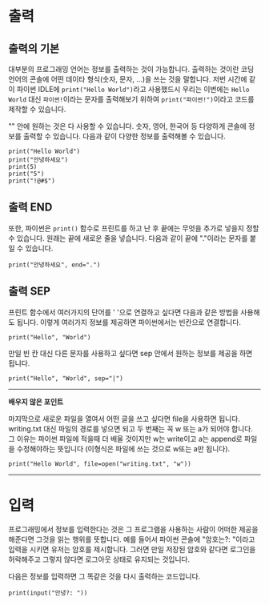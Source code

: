 # 출력

## 출력의 기본
대부분의 프로그래밍 언어는 정보를 출력하는 것이 가능합니다. 출력하는 것이란 코딩 언어의 콘솔에 어떤 데이타 형식(숫자, 문자, ...)을 쓰는 것을 말합니다. 저번 시간에 같이 파이썬 IDLE에 `print("Hello World")`라고 사용했드시 우리는 이번에는 `Hello World` 대신 `파이썬!`이라는 문자를 출력해보기 위하여 `print("파이썬!")`이라고 코드를 제작할 수 있습니다.

"" 안에 원하는 것은 다 사용할 수 있습니다. 숫자, 영어, 한국어 등 다양하게 콘솔에 정보를 출력할 수 있습니다. 다음과 같이 다양한 정보를 출력해볼 수 있습니다.

```
print("Hello World")
print("안녕하세요")
print(5)
print("5")
print("!@#$")
```

## 출력 END
또한, 파이썬은 `print()` 함수로 프린트를 하고 난 후 끝에는 무엇을 추가로 넣을지 정할 수 있습니다. 원래는 끝에 새로운 줄을 넣습니다. 다음과 같이 끝에 "."이라는 문자를 붙일 수 있습니다.

```
print("안녕하세요", end=".")
```

## 출력 SEP
프린트 함수에서 여러가지의 단어를 ' '으로 연결하고 싶다면 다음과 같은 방법을 사용해도 됩니다. 이렇게 여러가지 정보를 제공하면 파이썬에서는 빈칸으로 연결합니다.

```
print("Hello", "World")
```

만일 빈 칸 대신 다른 문자를 사용하고 싶다면 sep 안에서 원하는 정보를 제공을 하면 됩니다.

```
print("Hello", "World", sep="|")
```

-----------------
**배우지 않은 포인트**

마지막으로 새로운 파일을 열여서 어떤 글을 쓰고 싶다면 file을 사용하면 됩니다. writing.txt 대신 파일의 경로를 넣으면 되고 두 번째는 꼭 w 또는 a가 되어야 합니다. 그 이유는 파이썬 파일에 적을때 더 배울 것이지만 w는 write이고 a는 append로 파일을 수정해야하는 뜻입니다 (이형식은 파일에 쓰는 것으로 w또는 a만 됩니다).

```
print("Hello World", file=open("writing.txt", "w"))
```
----------------



# 입력
프로그래밍에서 정보를 입력한다는 것은 그 프로그램을 사용하는 사람이 어떠한 제공을 해준다면 그것을 읽는 행위를 뜻합니다. 예를 들어서 파이썬 콘솔에 "암호는?: "이라고 입력을 시키면 유저는 암호를 제시합니다. 그러면 만일 저장된 암호와 같다면 로그인을 허락해주고 그렇지 않다면 로그아웃 상태로 유지되는 것입니다.

다음은 정보를 입력하면 그 똑같은 것을 다시 출력하는 코드입니다.

```
print(input("안녕?: "))
```
